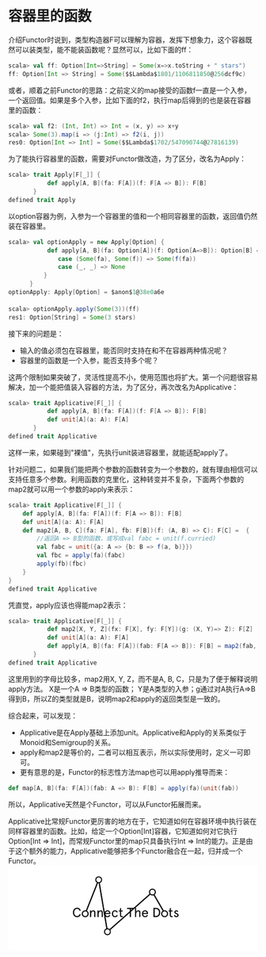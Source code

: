 # 容器里的函数

介绍Functor时说到，类型构造器F可以理解为容器，发挥下想象力，这个容器既然可以装类型，能不能装函数呢？显然可以，比如下面的ff：
```scala
scala> val ff: Option[Int=>String] = Some(x=>x.toString + " stars")
ff: Option[Int => String] = Some($$Lambda$1801/1106811850@256dcf9c)
```
或者，顺着之前Functor的思路：之前定义的map接受的函数f一直是一个入参，一个返回值。如果是多个入参，比如下面的f2，执行map后得到的也是装在容器里的函数：

```scala
scala> val f2: (Int, Int) => Int = (x, y) => x+y
scala> Some(3).map(i => (j:Int) => f2(i, j))
res0: Option[Int => Int] = Some($$Lambda$1702/547090744@27816139)
```

为了能执行容器里的函数，需要对Functor做改造，为了区分，改名为Apply：
```scala
scala> trait Apply[F[_]] {
           def apply[A, B](fa: F[A])(f: F[A => B]): F[B]
       }
defined trait Apply
```
以option容器为例，入参为一个容器里的值和一个相同容器里的函数，返回值仍然装在容器里。
```scala
scala> val optionApply = new Apply[Option] {
           def apply[A, B](fa: Option[A])(f: Option[A=>B]): Option[B] = (fa, f) match {
              case (Some(fa), Some(f)) => Some(f(fa))
              case (_, _) => None
          }
      }
optionApply: Apply[Option] = $anon$1@38e0a6e

scala> optionApply.apply(Some(3))(ff)
res1: Option[String] = Some(3 stars)
```
接下来的问题是：
* 输入的值必须包在容器里，能否同时支持在和不在容器两种情况呢？
* 容器里的函数是一个入参，能否支持多个呢？

这两个限制如果突破了，灵活性提高不小，使用范围也将扩大。第一个问题很容易解决，加一个能把值装入容器的方法，为了区分，再次改名为Applicative：
```scala
scala> trait Applicative[F[_]] {
           def apply[A, B](fa: F[A])(f: F[A => B]): F[B]
           def unit[A](a: A): F[A]
       }
defined trait Applicative
```
这样一来，如果碰到"裸值"，先执行unit装进容器里，就能适配apply了。

针对问题二，如果我们能把两个参数的函数转变为一个参数的，就有理由相信可以支持任意多个参数。利用函数的克里化，这种转变并不复杂，下面两个参数的map2就可以用一个参数的apply来表示：
```scala
scala> trait Applicative[F[_]] {
    def apply[A, B](fa: F[A])(f: F[A => B]): F[B]
    def unit[A](a: A): F[A]
    def map2[A, B, C](fa: F[A], fb: F[B])(f: (A, B) => C): F[C] =  {
        //返回A => B型的函数，或写成val fabc = unit(f.curried)
        val fabc = unit({a: A => {b: B => f(a, b)}})
        val fbc = apply(fa)(fabc)
        apply(fb)(fbc)
    }
}
defined trait Applicative
```
凭直觉，apply应该也得能map2表示：
```scala
scala> trait Applicative[F[_]] {
           def map2[X, Y, Z](fx: F[X], fy: F[Y])(g: (X, Y)=> Z): F[Z]
           def unit[A](a: A): F[A]
           def apply[A, B](fa: F[A])(fab: F[A => B]): F[B] = map2(fab, fa)((f, x) => f(x))
       }
defined trait Applicative
```
这里用到的字母比较多，map2用X, Y, Z，而不是A, B, C，只是为了便于解释说明apply方法。
X是一个A => B类型的函数； Y是A类型的入参；g通过对A执行A=>B得到B，所以Z的类型就是B，说明map2和apply的返回类型是一致的。

综合起来，可以发现：
* Applicative是在Apply基础上添加unit。Applicative和Apply的关系类似于Monoid和Semigroup的关系。
* apply和map2是等价的，二者可以相互表示，所以实际使用时，定义一可即可。
* 更有意思的是，Functor的标志性方法map也可以用apply推导而来：
```scala
def map[A, B](fa: F[A])(fab: A => B): F[B] = apply(fa)(unit(fab))
```
所以，Applicative天然是个Functor，可以从Functor拓展而来。

Applicative比常规Functor更厉害的地方在于，它知道如何在容器环境中执行装在同样容器里的函数。比如，给定一个Option[Int]容器，它知道如何对它执行Option[Int => Int]，而常规Functor里的map只具备执行Int => Int的能力。正是由于这个额外的能力，Applicative能够把多个Functor融合在一起，归并成一个Functor。
![functor](../imgs/connect.png)
